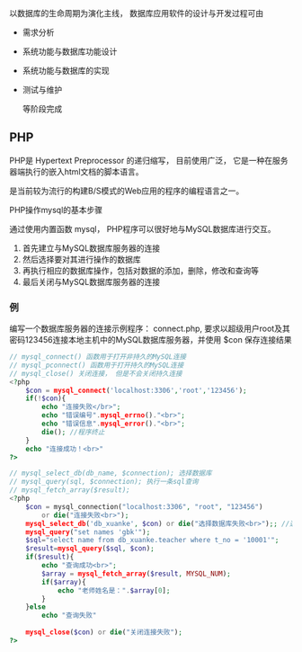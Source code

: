 以数据库的生命周期为演化主线， 数据库应用软件的设计与开发过程可由

- 需求分析

- 系统功能与数据库功能设计

- 系统功能与数据库的实现

- 测试与维护

    等阶段完成

## PHP

PHP是 Hypertext Preprocessor 的递归缩写， 目前使用广泛， 它是一种在服务器端执行的嵌入html文档的脚本语言。

是当前较为流行的构建B/S模式的Web应用的程序的编程语言之一。



PHP操作mysql的基本步骤

通过使用内置函数 mysql， PHP程序可以很好地与MySQL数据库进行交互。

1. 首先建立与MySQL数据库服务器的连接
2. 然后选择要对其进行操作的数据库
3. 再执行相应的数据库操作，包括对数据的添加，删除，修改和查询等
4. 最后关闭与MySQL数据库服务器的连接

### 例

编写一个数据库服务器的连接示例程序： connect.php, 要求以超级用户root及其密码123456连接本地主机中的MySQL数据库服务器，并使用 $con 保存连接结果

```php
// mysql_connect() 函数用于打开非持久的MySQL连接
// mysql_pconnect() 函数用于打开持久的MySQL连接
// mysql_close() 关闭连接， 但是不会关闭持久连接
<?php 
    $con = mysql_connect('localhost:3306','root','123456');
	if(!$con){
        echo "连接失败</br>";
        echo "错误编号".mysql_errno()."<br>";
        echo "错误信息".mysql_error()."<br>";
        die(); //程序终止
    }
	echo "连接成功！<br>" 
?>
```





```php
// mysql_select_db(db_name, $connection); 选择数据库
// mysql_query(sql, $connection); 执行一条sql查询
// mysql_fetch_array($result);
<?php 
    $con = mysql_connection("localhost:3306", "root", "123456")
		or die("连接失败<br>");
	mysql_select_db('db_xuanke', $con) or die("选择数据库失败<br>");; //选择数据库
	mysql_query("set names 'gbk'");
	$sql="select name from db_xuanke.teacher where t_no = '10001'";
	$result=mysql_query($sql, $con);
	if($result){
        echo "查询成功<br>";
        $array = mysql_fetch_array($result, MYSQL_NUM);
        if($array){
            echo "老师姓名是：".$array[0];
        }
	}else
        echo "查询失败"
        
    mysql_close($con) or die("关闭连接失败");
?>
```



 